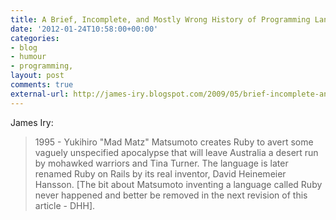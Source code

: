 ```yaml
---
title: A Brief, Incomplete, and Mostly Wrong History of Programming Languages
date: '2012-01-24T10:58:00+00:00'
categories:
- blog
- humour
- programming,
layout: post
comments: true
external-url: http://james-iry.blogspot.com/2009/05/brief-incomplete-and-mostly-wrong.html
---
```


James Iry:

> 1995 - Yukihiro "Mad Matz" Matsumoto creates Ruby to avert some vaguely unspecified apocalypse that will leave Australia a desert run by mohawked warriors and Tina Turner. The language is later renamed Ruby on Rails by its real inventor, David Heinemeier Hansson. [The bit about Matsumoto inventing a language called Ruby never happened and better be removed in the next revision of this article - DHH].




